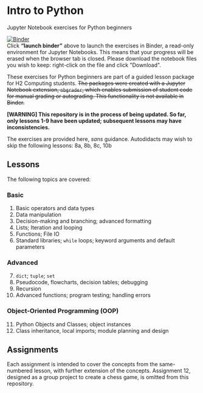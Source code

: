 # Intro to Python
Jupyter Notebook exercises for Python beginners

[![Binder](https://mybinder.org/badge_logo.svg)](https://mybinder.org/v2/gh/nyjc-computing/intro-to-python.git/HEAD)  
Click **“launch binder”** above to launch the exercises in Binder, a read-only environment for Jupyter Notebooks. This means that your progress will be erased when the browser tab is closed. Please download the notebook files you wish to keep: right-click on the file and click "Download".

These exercises for Python beginners are part of a guided lesson package for H2 Computing students. ~~The packages were created with a Jupyter Notebook extension, `nbgrader`, which enables submission of student code for manual grading or autograding. This functionality is not available in Binder.~~

**[WARNING] This repository is in the process of being updated. So far, only lessons 1-9 have been updated; subsequent lessons may have inconsistencies.**

The exercises are provided here, *sans* guidance. Autodidacts may wish to skip the following lessons: 8a, 8b, 8c, 10b

## Lessons

The following topics are covered:

### Basic
1. Basic operators and data types
2. Data manipulation
3. Decision-making and branching; advanced formatting
4. Lists; Iteration and looping
5. Functions; File IO
6. Standard libraries; `while` loops; keyword arguments and default parameters

### Advanced
7. `dict`; `tuple`; `set`
8. Pseudocode, flowcharts, decision tables; debugging
9. Recursion
10. Advanced functions; program testing; handling errors

### Object-Oriented Programming (OOP)
11. Python Objects and Classes; object instances
12. Class inheritance, local imports; module planning and design

## Assignments

Each assignment is intended to cover the concepts from the same-numbered lesson, with further extension of the concepts. Assignment 12, designed as a group project to create a chess game, is omitted from this repository.
